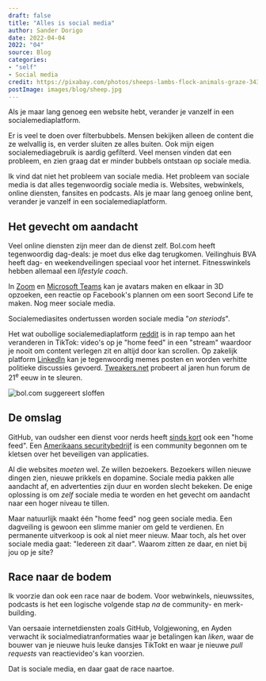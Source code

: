 ```yaml
---
draft: false
title: "Alles is social media"
author: Sander Dorigo
date: 2022-04-04
2022: "04"
source: Blog
categories:
- "self"
- Social media
credit: https://pixabay.com/photos/sheeps-lambs-flock-animals-graze-3437467/
postImage: images/blog/sheep.jpg
---
```


Als je maar lang genoeg een website hebt, verander je vanzelf in een socialemediaplatform.

<!--more-->

Er is veel te doen over filterbubbels. Mensen bekijken alleen de content die ze welvallig is, en verder sluiten ze alles buiten. Ook mijn eigen socialemediagebruik is aardig gefilterd. Veel mensen vinden dat een probleem, en zien graag dat er minder bubbels ontstaan op sociale media.

Ik vind dat niet het probleem van sociale media. Het probleem van sociale media is dat alles tegenwoordig sociale media is. Websites, webwinkels, online diensten, fansites en podcasts. Als je maar lang genoeg online bent, verander je vanzelf in een socialemediaplatform.

## Het gevecht om aandacht

Veel online diensten zijn meer dan de dienst zelf. Bol.com heeft tegenwoordig dag-deals: je moet dus elke dag terugkomen. Veilinghuis BVA heeft dag- en weekendveilingen speciaal voor het internet. Fitnesswinkels hebben allemaal een *lifestyle coach*.

In [Zoom](https://tweakers.net/nieuws/194710/zoom-introduceert-avatars-waarmee-gebruikers-virtueel-in-dieren-veranderen.html) en [Microsoft Teams](https://www.theverge.com/2021/11/2/22758974/microsoft-teams-metaverse-mesh-3d-avatars-meetings-features) kan je avatars maken en elkaar in 3D opzoeken, een reactie op Facebook's plannen om een soort Second Life te maken. Nog meer sociale media.

Socialemediasites ondertussen worden sociale media "*on steriods*".

Het wat oubollige socialemediaplatform [reddit](https://reddit.com) is in rap tempo aan het veranderen in TikTok: video's op je "home feed" in een "stream" waardoor je nooit om content verlegen zit en altijd door kan scrollen. Op zakelijk platform [LinkedIn](https://www.linkedin.com/) kan je tegenwoordig memes posten en worden verhitte politieke discussies gevoerd. [Tweakers.net](https://tweakers.net/) probeert al jaren hun forum de 21<sup>e</sup> eeuw in te sleuren.

![bol.com suggereert sloffen](/images/blog/bol.png "bol.com is niet per sé goed in het suggereren van je volgende aankoop")

## De omslag

GitHub, van oudsher een dienst voor nerds heeft [sinds kort](https://github.blog/2022-03-22-improving-your-github-feed/) ook een "home feed". Een [Amerikaans securitybedrijf](https://community.wehackpurple.com/) is een community begonnen om te kletsen over het beveiligen van applicaties.

Al die websites *moeten* wel. Ze willen bezoekers. Bezoekers willen nieuwe dingen zien, nieuwe prikkels en dopamine. Sociale media pakken alle aandacht af, en advertenties zijn duur en worden slecht bekeken. De enige oplossing is om *zelf* sociale media te worden en het gevecht om aandacht naar een hoger niveau te tillen.

Maar natuurlijk maakt één "home feed" nog geen sociale media. Een dagveiling is gewoon een slimme manier om geld te verdienen. En permanente uitverkoop is ook al niet meer nieuw. Maar toch, als het over sociale media gaat: "Iedereen zit daar". Waarom zitten ze daar, en niet bij jou op je site?

## Race naar de bodem

Ik voorzie dan ook een race naar de bodem. Voor webwinkels, nieuwssites, podcasts is het een logische volgende stap *na* de community- en merk-building.

Van oersaaie internetdiensten zoals GitHub, Volgjewoning, en Ayden verwacht ik socialmediatranformaties waar je betalingen kan *liken*, waar de bouwer van je nieuwe huis leuke dansjes TikTokt en waar je nieuwe *pull requests* van reactievideo's kan voorzien.

Dat is sociale media, en daar gaat de race naartoe.
